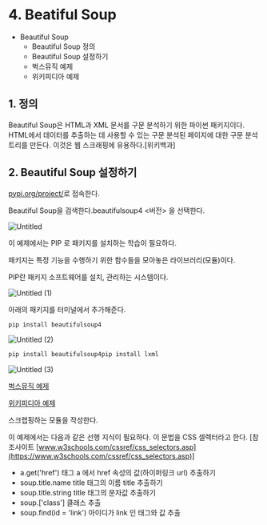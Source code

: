 # 4. Beatiful Soup 
- Beautiful Soup
    - Beautiful Soup 정의
    - Beautiful Soup 설정하기
    - 벅스뮤직 예제
    - 위키피디아 예제


## 1. 정의

Beautiful Soup은 HTML과 XML 문서를 구문 분석하기 위한 파이썬 패키지이다. HTML에서 데이터를 추출하는 데 사용할 수 있는 구문 분석된 페이지에 대한 구문 분석 트리를 만든다. 이것은 웹 스크래핑에 유용하다.[위키백과]

## 2. Beautiful Soup 설정하기

[pypi.org/project/](https://pypi.org/)로 접속한다.

Beautiful Soup을 검색한다.beautifulsoup4 <버전> 을 선택한다.

![Untitled](https://user-images.githubusercontent.com/58289110/117743190-467abf80-b241-11eb-9435-b3c0b141242b.png)

이 예제에서는 PIP 로 패키지를 설치하는 학습이 필요하다.

패키지는 특정 기능을 수행하기 위한 함수들을 모아놓은 라이브러리(모듈)이다.

PIP란 패키지 소프트웨어를 설치, 관리하는 시스템이다.

![Untitled (1)](https://user-images.githubusercontent.com/58289110/117743193-47abec80-b241-11eb-988f-0737603e9d23.png)

아래의 패키지를 터미널에서 추가해준다.

```jsx
pip install beautifulsoup4
```

![Untitled (2)](https://user-images.githubusercontent.com/58289110/117743196-48448300-b241-11eb-8931-b32672923006.png)

```jsx
pip install beautifulsoup4pip install lxml
```

![Untitled (3)](https://user-images.githubusercontent.com/58289110/117743197-48dd1980-b241-11eb-8fb2-8049a24f95cd.png)

[벅스뮤직 예제](https://music.bugs.co.kr/chart/track/realtime/total?chartdate=20181124&charthour=10music.bugs.co.kr/chart/track/day/total?chartdate=20210505)

[위키피디아 예제](http://dh.aks.ac.kr/Encyves/wiki/index.php/%EC%A1%B0%EC%84%A0_%EC%84%B8%EC%A2%85)

스크랩핑하는 모듈을 작성한다.

이 예제에서는 다음과 같은 선행 지식이 필요하다. 이 문법을 CSS 셀렉터라고 한다. [참조사이트 [www.w3schools.com/cssref/css_selectors.asp](https://www.w3schools.com/cssref/css_selectors.asp)]

- a.get('href') 태그 a 에서 href 속성의 값(하이퍼링크 url) 추출하기
- soup.title.name title 태그의 이름 title 추출하기
- soup.title.string title 태그의 문자값 추출하기
- soup.['class'] 클래스 추출
- soup.find(id = 'link') 아이디가 link 인 태그와 값 추출
